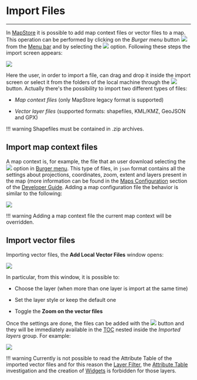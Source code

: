 # Import Files
**************

In [MapStore](https://mapstore.geo-solutions.it/mapstore/#/) it is possible to add map context files or vector files to a map. This operation can be performed by clicking on the *Burger menu* button <img src="../img/button/burger.jpg" class="ms-docbutton"/> from the [Menu bar](menu-bar.md) and by selecting the <img src="../img/button/import.jpg" class="ms-docbutton"/> option. Following these steps the import screen appears:

<img src="../img/import/import-screen.jpg" class="ms-docimage"/>

Here the user, in order to import a file, can drag and drop it inside the import screen or select it from the folders of the local machine through the <img src="../img/button/select-files.jpg" class="ms-docbutton"/> button. Actually there's the possibility to import two different types of files:

* *Map context files* (only MapStore legacy format is supported)

* *Vector layer files* (supported formats: shapefiles, KML/KMZ, GeoJSON and GPX)

!!! warning
    Shapefiles must be contained in .zip archives.

## Import map context files

A map context is, for example, the file that an user download selecting the <img src="../img/button/export.jpg" class="ms-docbutton"/> option in [Burger menu](menu-bar.md#burger-menu). This type of files, in `json` format contains all the settings about projections, coordinates, zoom, extent and layers present in the map (more information can be found in the [Maps Configuration](../developer-guide/maps-configuration.md) section of the [Developer Guide](https://mapstore.readthedocs.io/en/latest/developer-guide/). Adding a map configuration file the behavior is similar to the following:

<img src="../img/import/export-import.gif" class="ms-docimage"/>

!!! warning
    Adding a map context file the current map context will be overridden.

## Import vector files

Importing vector files, the **Add Local Vector Files** window opens:

<img src="../img/import/add-vector.jpg" class="ms-docimage" style="max-width:600px;"/>

In particular, from this window, it is possible to:

* Choose the layer (when more than one layer is import at the same time)

* Set the layer style or keep the default one

* Toggle the **Zoom on the vector files**

Once the settings are done, the files can be added with the <img src="../img/button/add_group_confirm_button.jpg" class="ms-docbutton"/> button and they will be immediately available in the [TOC](toc.md) nested inside the *Imported layers* group. For example:

<img src="../img/import/local-files-added.jpg" class="ms-docimage" style="max-width:300px;"/>

!!! warning
    Currently is not possible to read the Attribute Table of the imported vector files and for this reason the [Layer Filter](filtering-layers.md), the [Attribute Table](attributes-table.md) investigation and the creation of [Widgets](widgets.md) is forbidden for those layers.
